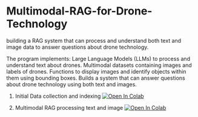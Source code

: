 # Multimodal-RAG-for-Drone-Technology

building a RAG system that can process and understand both text and image data to answer questions about drone technology.

The program implements:
Large Language Models (LLMs) to process and understand text about drones.
Multimodal datasets containing images and labels of drones.
Functions to display images and identify objects within them using bounding boxes.
Builds a system that can answer questions about drone technology using both text and images.

1. Initial Data collection and indexing [![Open In Colab](https://colab.research.google.com/assets/colab-badge.svg)](https://colab.research.google.com/github/ajeetth/Multimodal-RAG-for-Drone-Technology/blob/main/RAG_for_Drone_tech.ipynb)

2. Multimodal RAG processing text and image [![Open In Colab](https://colab.research.google.com/assets/colab-badge.svg)](https://colab.research.google.com/github/ajeetth/Multimodal-RAG-for-Drone-Technology/blob/main/Multimodal_RAG_Drones.ipynb)
